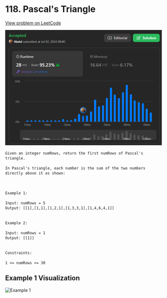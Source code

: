 # 118. Pascal's Triangle

[View problem on LeetCode](https://leetcode.com/problems/pascals-triangle/)

![Submission](image.png)

```
Given an integer numRows, return the first numRows of Pascal's triangle.

In Pascal's triangle, each number is the sum of the two numbers directly above it as shown:



Example 1:

Input: numRows = 5
Output: [[1],[1,1],[1,2,1],[1,3,3,1],[1,4,6,4,1]]


Example 2:

Input: numRows = 1
Output: [[1]]


Constraints:

1 <= numRows <= 30
```

## Example 1 Visualization

![Example 1](https://upload.wikimedia.org/wikipedia/commons/0/0d/PascalTriangleAnimated2.gif)

